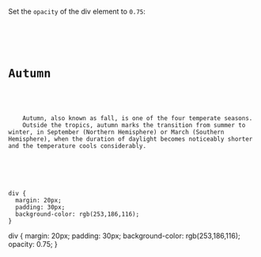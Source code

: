 Set the `opacity` of the div element to `0.75`:

<codeblock language="css" type="exercise" testMode="fixedInput">
<code>
<panel language="html">
<div>
  <h1>Autumn</h1>
  <p>
    Autumn, also known as fall, is one of the four temperate seasons.
    Outside the tropics, autumn marks the transition from summer to winter, in September (Northern Hemisphere) or March (Southern Hemisphere), when the duration of daylight becomes noticeably shorter and the temperature cools considerably.
  </p>
</div>
</panel>
<panel language="css">
div {
  margin: 20px;
  padding: 30px;
  background-color: rgb(253,186,116);
}
</panel>
</code>

<solution>
div {
  margin: 20px;
  padding: 30px;
  background-color: rgb(253,186,116);
  opacity: 0.75;
}
</solution>
</codeblock>